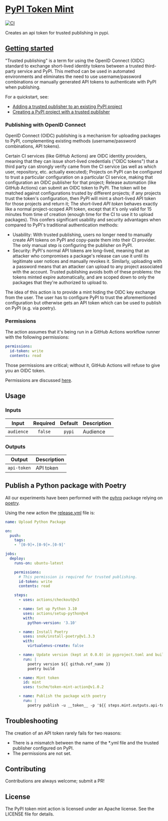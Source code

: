 # [PyPI Token Mint](https://github.com/marketplace/actions/pypi-token-mint)

[![CI](https://github.com/tschm/token-mint-action/actions/workflows/ci.yml/badge.svg)](https://github.com/tschm/token-mint-action/actions/workflows/ci.yml)

Creates an api token for trusted publishing in pypi.

## [Getting started](https://docs.pypi.org/trusted-publishers/)

"Trusted publishing" is a term for using the OpenID Connect (OIDC) standard to
exchange short-lived identity tokens between a trusted third-party service and
PyPI. This method can be used in automated environments and eliminates the need
to use username/password combinations or manually generated API tokens to
authenticate with PyPI when publishing.

For a quickstart, see:

- [Adding a trusted publisher to an existing PyPI project](https://docs.pypi.org/trusted-publishers/adding-a-publisher/)
- [Creating a PyPI project with a trusted publisher](https://docs.pypi.org/trusted-publishers/creating-a-project-through-oidc/)

### Publishing with OpenID Connect

OpenID Connect (OIDC) publishing is a mechanism for uploading packages to PyPI,
complementing existing methods (username/password combinations, API tokens).

Certain CI services (like GitHub Actions) are OIDC identity providers, meaning
that they can issue short-lived credentials ("OIDC tokens") that a third party
can strongly verify came from the CI service (as well as which user, repository,
etc. actually executed); Projects on PyPI can be configured to trust a
particular configuration on a particular CI service, making that configuration
an OIDC publisher for that project; Release automation (like GitHub Actions) can
submit an OIDC token to PyPI. The token will be matched against configurations
trusted by different projects; if any projects trust the token's configuration,
then PyPI will mint a short-lived API token for those projects and return it;
The short-lived *API token* behaves exactly like a normal project-scoped API
token, except that it's only valid for 15 minutes from time of creation (enough
time for the CI to use it to upload packages). This confers significant
usability and security advantages when compared to PyPI's traditional
authentication methods:

- Usability: With trusted publishing, users no longer need to manually create
  API tokens on PyPI and copy-paste them into their CI provider. The only manual
  step is configuring the publisher on PyPI.
- Security: PyPI's normal API tokens are long-lived, meaning that an attacker
  who compromises a package's release can use it until its legitimate user
  notices and manually revokes it. Similarly, uploading with a password means
  that an attacker can upload to any project associated with the account.
  Trusted publishing avoids both of these problems: the tokens minted expire
  automatically, and are scoped down to only the packages that they're
  authorized to upload to.

The idea of this action is to provide a mint hiding the OIDC key exchange from
the user. The user has to configure PyPI to trust the aforementioned
configuration but otherwise gets an API token which can be used to publish on
PyPI (e.g. via poetry).

### Permissions

The action assumes that it's being run in a GitHub Actions workflow runner with
the following permissions:

```yml
permissions:
  id-token: write
  contents: read
```

Those permissions are critical; without it, GitHub Actions will refuse to give
you an OIDC token.

Permissions are discussed
[here](https://github.com/glassechidna/ghaoidc/issues/1).

## Usage

### Inputs

|   Input    | Required | Default | Description |
| :--------: | :------: | :-----: | :---------- |
| `audience` | `false`  | `pypi`  | Audience    |

### Outputs

|   Output    | Description |
| :---------: | :---------- |
| `api-token` | API token   |

## Publish a Python package with Poetry

All our experiments have been performed with the
[pyhrp](https://github.com/tschm/pyhrp) package relying on
[poetry](https://python-poetry.org).

Using the new action the
[release.yml](https://github.com/tschm/pyhrp/blob/main/.github/workflows/release.yml)
file is:

```yml
name: Upload Python Package

on:
  push:
    tags:
    - '[0-9]+.[0-9]+.[0-9]'

jobs:
  deploy:
    runs-on: ubuntu-latest

    permissions:
      # This permission is required for trusted publishing.
      id-token: write
      contents: read

    steps:
      - uses: actions/checkout@v3

      - name: Set up Python 3.10
        uses: actions/setup-python@v4
        with:
          python-version: '3.10'

      - name: Install Poetry
        uses: snok/install-poetry@v1.3.3
        with:
          virtualenvs-create: false

      - name: Update version (kept at 0.0.0) in pyproject.toml and build
        run: |
          poetry version ${{ github.ref_name }}
          poetry build

      - name: Mint token
        id: mint
        uses: tschm/token-mint-action@v1.0.2

      - name: Publish the package with poetry
        run: |
          poetry publish -u __token__ -p '${{ steps.mint.outputs.api-token }}'
```

## Troubleshooting

The creation of an API token rarely fails for two reasons:

- There is a mismatch between the name of the *.yml file and the trusted
  publisher configured on PyPI.
- The permissions are not set.

## Contributing

Contributions are always welcome; submit a PR!

## License

The PyPI token mint action is licensed under an Apache license.
See the LICENSE file for details.
